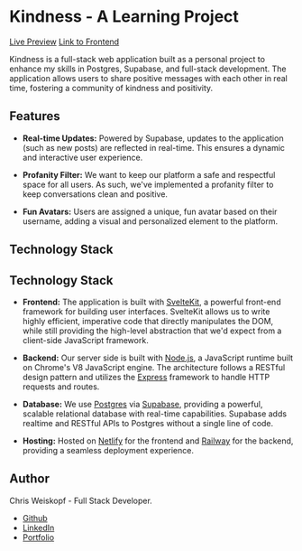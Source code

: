 # Kindness - A Learning Project

[Live Preview](https://do-good.netlify.app/) [Link to Frontend](https://github.com/Sagelyyy/Kindness-frontend)

Kindness is a full-stack web application built as a personal project to enhance my skills in Postgres, Supabase, and full-stack development. The application allows users to share positive messages with each other in real time, fostering a community of kindness and positivity.

## Features

- **Real-time Updates:** Powered by Supabase, updates to the application (such as new posts) are reflected in real-time. This ensures a dynamic and interactive user experience.

- **Profanity Filter:** We want to keep our platform a safe and respectful space for all users. As such, we've implemented a profanity filter to keep conversations clean and positive.

- **Fun Avatars:** Users are assigned a unique, fun avatar based on their username, adding a visual and personalized element to the platform.

## Technology Stack

## Technology Stack

- **Frontend:** The application is built with [SvelteKit](https://kit.svelte.dev), a powerful front-end framework for building user interfaces. SvelteKit allows us to write highly efficient, imperative code that directly manipulates the DOM, while still providing the high-level abstraction that we'd expect from a client-side JavaScript framework.

- **Backend:** Our server side is built with [Node.js](https://nodejs.org), a JavaScript runtime built on Chrome's V8 JavaScript engine. The architecture follows a RESTful design pattern and utilizes the [Express](https://expressjs.com) framework to handle HTTP requests and routes.

- **Database:** We use [Postgres](https://www.postgresql.org) via [Supabase](https://supabase.io), providing a powerful, scalable relational database with real-time capabilities. Supabase adds realtime and RESTful APIs to Postgres without a single line of code.

- **Hosting:** Hosted on [Netlify](https://www.netlify.com) for the frontend and [Railway](https://railway.app) for the backend, providing a seamless deployment experience.

## Author

Chris Weiskopf - Full Stack Developer.

- [Github](https://github.com/Sagelyyy)
- [LinkedIn](https://www.linkedin.com/in/chriscancode/)
- [Portfolio](https://chriscancode.io/)
